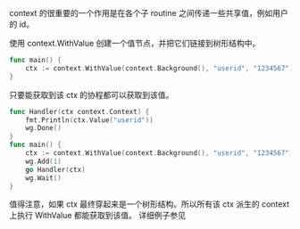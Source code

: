 
context 的很重要的一个作用是在各个子 routine 之间传递一些共享值，例如用户的 id。

使用 context.WithValue 创建一个值节点，并把它们链接到树形结构中。

```go
func main() {
	ctx := context.WithValue(context.Background(), "userid", "1234567")
}
```

只要能获取到该 ctx 的协程都可以获取到该值。

```go
func Handler(ctx context.Context) {
	fmt.Println(ctx.Value("userid"))
	wg.Done()
}
func main() {
	ctx := context.WithValue(context.Background(), "userid", "1234567")
	wg.Add(1)
	go Handler(ctx)
	wg.Wait()
}
```

值得注意，如果 ctx 最终穿起来是一个树形结构。所以所有该 ctx 派生的 context 上执行 WithValue 都能获取到该值。
详细例子参见